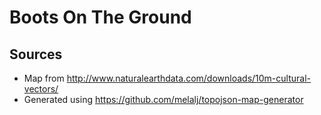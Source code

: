 # Boots On The Ground

## Sources

- Map from http://www.naturalearthdata.com/downloads/10m-cultural-vectors/
- Generated using https://github.com/melalj/topojson-map-generator
